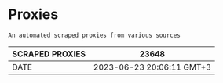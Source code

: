 # Proxies
    An automated scraped proxies from various sources

| SCRAPED PROXIES | 23648            |
|-----------------|---------------------------|
| DATE            | 2023-06-23 20:06:11 GMT+3          |